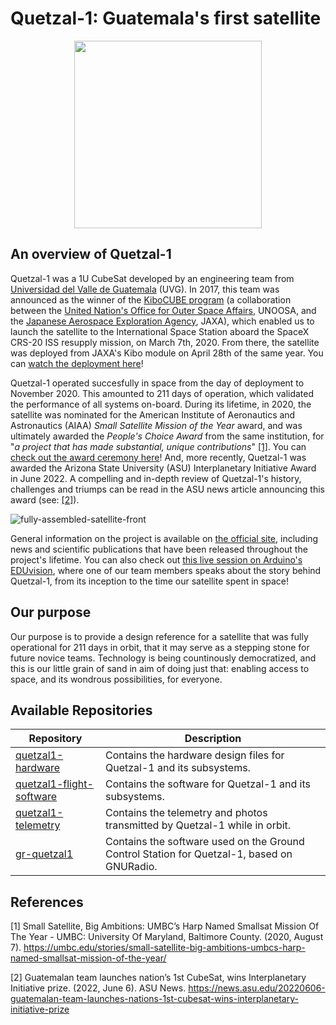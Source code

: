 # Quetzal-1: Guatemala's first satellite

<p align="center">
<img width="300" src="https://github.com/Quetzal-1-CubeSat-Team/.github-private/blob/master/profile/media/quetzal_1_badge.png?raw=true">
</p>

## An overview of Quetzal-1

Quetzal-1 was a 1U CubeSat developed by an engineering team from [Universidad del Valle de Guatemala](https://www.uvg.edu.gt/) (UVG). In 2017, this team was announced as the winner of the [KiboCUBE program](https://www.unoosa.org/oosa/en/ourwork/access2space4all/KiboCUBE/KiboCUBE_Index.html) (a collaboration between the [United Nation's Office for Outer Space Affairs](https://www.unoosa.org/), UNOOSA, and the [Japanese Aerospace Exploration Agency](https://global.jaxa.jp/), JAXA), which enabled us to launch the satellite to the International Space Station aboard the SpaceX CRS-20 ISS resupply mission, on March 7th, 2020. From there, the satellite was deployed from JAXA's Kibo module on April 28th of the same year. You can [watch the deployment here](https://youtu.be/7M39SjJJsEc)!

Quetzal-1 operated succesfully in space from the day of deployment to November 2020. This amounted to 211 days of operation, which validated the performance of all systems on-board. During its lifetime, in 2020, the satellite was nominated for the American Institute of Aeronautics and Astronautics (AIAA) *Small Satellite Mission of the Year* award, and was ultimately awarded the *People's Choice Award* from the same institution, for "*a project that has made substantial, unique contributions*" [[1]](#user-content-references). You can [check out the award ceremony here](https://noticias.uvg.edu.gt/cubesat-quetzal-1-people-choice-aiaa-satelite/)! And, more recently, Quetzal-1 was awarded the Arizona State University (ASU) Interplanetary Initiative Award in June 2022. A compelling and in-depth review of Quetzal-1's history, challenges and triumps can be read in the ASU news article announcing this award (see: [[2]](#user-content-references)).

![fully-assembled-satellite-front](https://github.com/Quetzal-1-CubeSat-Team/.github-private/blob/master/profile/media/fully_assembled_satellite_front_compressed.jpg?raw=true "Quetzal-1")

General information on the project is available on [the official site](https://www.uvg.edu.gt/cubesat-en/), including news and scientific publications that have been released throughout the project's lifetime. You can also check out [this live session on Arduino's EDUvision](https://youtu.be/YOHguG6epe4?t=378), where one of our team members speaks about the story behind Quetzal-1, from its inception to the time our satellite spent in space!

## Our purpose

Our purpose is to provide a design reference for a satellite that was fully operational for 211 days in orbit, that it may serve as a stepping stone for future novice teams. Technology is being countinously democratized, and this is our little grain of sand in aim of doing just that: enabling access to space, and its wondrous possibilities, for everyone.

## Available Repositories

| Repository               | Description                                                                                                             |
|--------------------------|-------------------------------------------------------------------------------------------------------------------------|
| [quetzal1-hardware](https://github.com/Quetzal-1-CubeSat-Team/quetzal1-hardware)        | Contains the hardware design files for Quetzal-1 and its subsystems.                                                    |
| [quetzal1-flight-software](https://github.com/Quetzal-1-CubeSat-Team/quetzal1-flight-software) | Contains the software for Quetzal-1 and its subsystems.                                                                 |
| [quetzal1-telemetry](https://github.com/Quetzal-1-CubeSat-Team/quetzal1-telemetry)              | Contains the telemetry and photos transmitted by Quetzal-1 while in orbit. |
| [gr-quetzal1](https://github.com/danalvarez/gr-quetzal1)              | Contains the software used on the Ground Control Station for Quetzal-1, based on GNURadio. |

## References

[1] Small Satellite, Big Ambitions: UMBC’s Harp Named Smallsat Mission Of The Year - UMBC: University Of Maryland, Baltimore County. (2020, August 7). https://umbc.edu/stories/small-satellite-big-ambitions-umbcs-harp-named-smallsat-mission-of-the-year/

[2] Guatemalan team launches nation’s 1st CubeSat, wins Interplanetary Initiative prize. (2022, June 6). ASU News. https://news.asu.edu/20220606-guatemalan-team-launches-nations-1st-cubesat-wins-interplanetary-initiative-prize